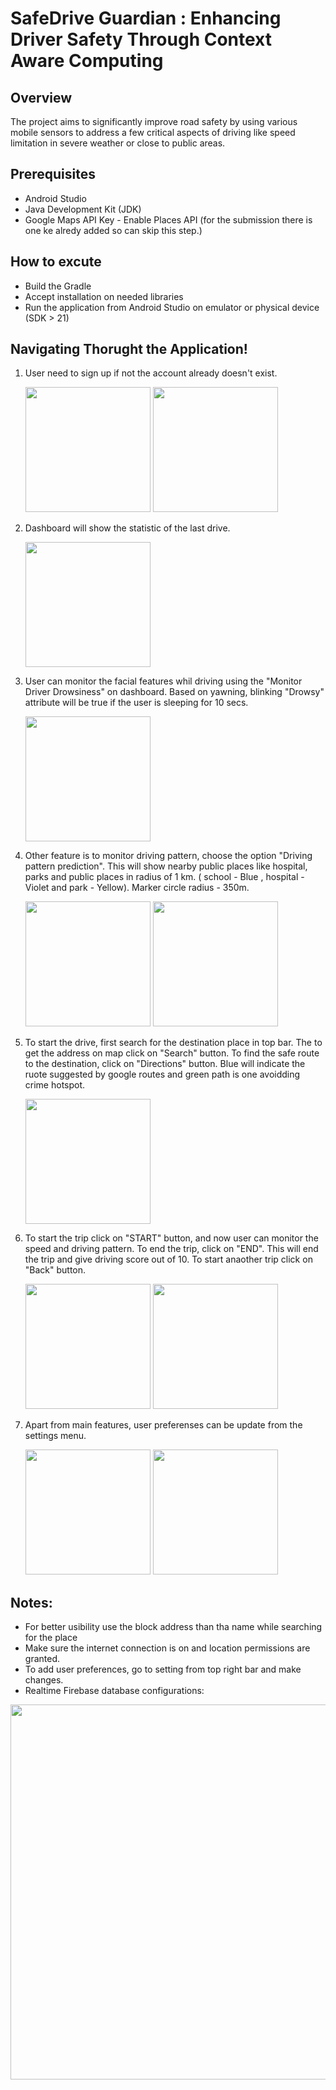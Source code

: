 # SafeDrive Guardian : Enhancing Driver Safety Through Context Aware Computing

## Overview

The project aims to significantly improve road safety by using various mobile sensors to address a few critical aspects of driving like speed limitation in severe weather or close to public areas.

## Prerequisites

* Android Studio
* Java Development Kit (JDK)
* Google Maps API Key - Enable Places API (for the submission there is one ke alredy added so can skip this step.)

## How to excute

* Build the Gradle
* Accept installation on needed libraries
* Run the application from Android Studio on emulator or physical device (SDK > 21)
## Navigating Thorught the Application!

1. User need to sign up if not the account already doesn't exist.

   <img src="img/img2.png" width="200"/> <img src="img/img3.png" width="200" />

3. Dashboard will show the statistic of the last drive. 

   <img src="img/img9.png" width="200" />

4. User can monitor the facial features whil driving using the "Monitor Driver Drowsiness" on dashboard. Based on yawning, blinking "Drowsy" attribute will be true if the user is sleeping for 10 secs.

   <img src="img/img11.png" width="200" />

5. Other feature is to monitor driving pattern, choose the option "Driving pattern prediction". This will show nearby public places like hospital, parks and public places in radius of 1 km. ( school - Blue , hospital - Violet and park - Yellow). Marker circle radius - 350m.

   <img src="img/img10.png" width="200" /> <img src="img/img4.png" width="200" /> 

6. To start the drive, first search for the destination place in top bar. The to get the address on map click on "Search" button. To find the safe route to the destination, click on "Directions" button. Blue will indicate the ruote suggested by google routes and green path is one avoidding crime hotspot.

   <img src="img/img5.png" width="200" />

7. To start the trip click on "START" button, and now user can monitor the speed and driving pattern. To end the trip, click on "END". This will end the trip and give driving score out of 10.
To start anaother trip click on "Back" button.

   <img src="img/img6.png" width="200" />  <img src="img/img7.png" width="200" />

9. Apart from main features, user preferenses can be update from the settings menu.

   <img src="img/img12.png" width="200" /> <img src="img/img1.png" width="200" />



## Notes:

* For better usibility use the block address than tha name while searching for the place
* Make sure the internet connection is on and location permissions are granted.
* To add user preferences, go to setting from top right bar and make changes.
* Realtime Firebase database configurations:
<img src="img/img_fb2.png" width="600" /> 
